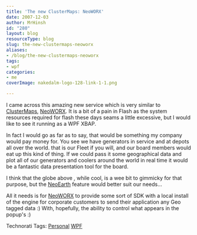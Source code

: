 ```yaml
---
title: 'The new ClusterMaps: NeoWORX'
date: 2007-12-03
author: MrHinsh
id: "280"
layout: blog
resourceType: blog
slug: the-new-clustermaps-neoworx
aliases:
- /blog/the-new-clustermaps-neoworx
tags:
- wpf
categories:
- me
coverImage: nakedalm-logo-128-link-1-1.png

---
```



I came across this amazing new service which is very similar to [ClusterMaps](http://www.clustermaps.com/), [NeoWORX](http://www.neoworx.net/). It is a bit of a pain in Flash as the system resources required for flash these days seams a little excessive, but I would like to see it running as a WPF XBAP.

In fact I would go as far as to say, that would be something my company would pay money for. You see we have generators in service and at depots all over the world. that is our Fleet if you will, and our board members would eat up this kind of thing. If we could pass it some geographical data and plot all of our generators and coolers around the world in real time it would be a fantastic data presentation tool for the board.

I think that the globe above , while cool, is a wee bit to gimmicky for that purpose, but the [NeoEarth](http://www.neoworx.net/blue/neoearth_page.php) feature would better suit our needs...

All it needs is for [NeoWORX](http://www.neoworx.net/) to provide some sort of SDK with a local install of the engine for corporate customers to send their application any Geo tagged data :) With, hopefully, the ability to control what appears in the popup's :)

Technorati Tags: [Personal](http://technorati.com/tags/Personal) [WPF](http://technorati.com/tags/WPF)



